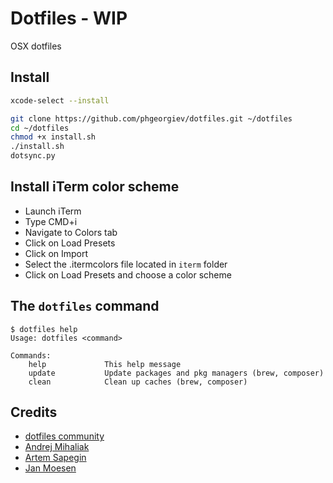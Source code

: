 # Dotfiles - WIP
OSX dotfiles

## Install

```bash
xcode-select --install

git clone https://github.com/phgeorgiev/dotfiles.git ~/dotfiles
cd ~/dotfiles
chmod +x install.sh
./install.sh
dotsync.py
```

## Install iTerm color scheme
- Launch iTerm
- Type CMD+i
- Navigate to Colors tab
- Click on Load Presets
- Click on Import
- Select the .itermcolors file located in `iterm` folder
- Click on Load Presets and choose a color scheme


## The `dotfiles` command

```console
$ dotfiles help
Usage: dotfiles <command>

Commands:
    help             This help message
    update           Update packages and pkg managers (brew, composer)
    clean            Clean up caches (brew, composer)
```


## Credits

 - [dotfiles community](http://dotfiles.github.io/)
 - [Andrej Mihaliak](https://github.com/mihaliak/dotfiles)
 - [Artem Sapegin](https://github.com/sapegin/dotfiles)
 - [Jan Moesen
 ](https://github.com/janmoesen/tilde)